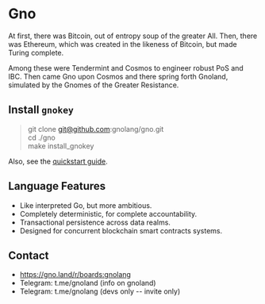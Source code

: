 # Gno

At first, there was Bitcoin, out of entropy soup of the greater All.
Then, there was Ethereum, which was created in the likeness of Bitcoin,
but made Turing complete.

Among these were Tendermint and Cosmos to engineer robust PoS and IBC.
Then came Gno upon Cosmos and there spring forth Gnoland,
simulated by the Gnomes of the Greater Resistance.

## Install `gnokey`

> git clone git@github.com:gnolang/gno.git<br/>
> cd ./gno<br/>
> make install\_gnokey<br/>

Also, see the [quickstart guide](https://gno.land/r/boards:gnolang/4).

## Language Features

 * Like interpreted Go, but more ambitious.
 * Completely deterministic, for complete accountability.
 * Transactional persistence across data realms.
 * Designed for concurrent blockchain smart contracts systems.

## Contact

 * https://gno.land/r/boards:gnolang
 * Telegram: t.me/gnoland (info on gnoland)
 * Telegram: t.me/gnolang (devs only -- invite only)
